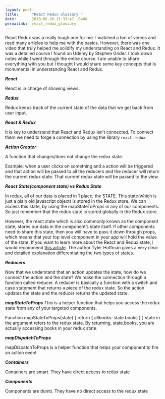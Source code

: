 ```yaml
---
layout: post
title:      "React Redux Glossary "
date:       2018-06-26 11:33:47 -0400
permalink:  react_redux_glossary
---
```



React Redux was a really tough one for me. I watched a ton of videos and read many articles to help me with the basics. However, there was one video that truly helped me solidify my understanding on React and Redux. It was a detailed course I found on Udemy by Stephen Grider. I took down notes while I went through the entire course. I am unable to share everything with you but I thought I would share some key concepts that is monumental in understanding React and Redux.


***React***

React is in charge of showing views.


***Redux***

Redux keeps track of the current state of the data that we get back from user input.
 
 
***React & Redux***

It is key to understand that React and Redux isn’t connected. To connect them we need to forge a connection by using the library `react-redux`.


***Action Creator***

A function that changes/does not change the redux state.

Example: when a user clicks on something and a action will be triggered and that action will be passed to all the reducers and the reducer will return the current redux state. That current redux state will be passed to the view.


***React State(component state) vs Redux State***

In redux, all of our data is placed in 1 place; the STATE. 
This state(which is just a plain old javascript object) is stored in the Redux store. We can access this state, by using the mapStateToProps in any of our components. So just remember that the redux state is stored globally in the Redux store.

However, the react state which is also commonly known as the component state,  stores our data in the component’s state itself.  If other components need to share this state, then you will have to pass it down through props, which means that your top level component in your app will hold the value of the state. If you want to learn more about the React and Redux state, I would recommend [this article](http://spin.atomicobject.com/2017/06/07/react-state-vs-redux-state/). The author Tyler Hoffman gives a very clear and detailed explanation differentiating the two types of states.


***Reducers***

Now that we understand that an action updates the state, how do we connect the action and the state? We make the connection through a function called reducer. A reducer is basically a function with a switch and case statement that returns a piece of the redux state. So the action updates the state and the reducer returns the updated state.


***mapStateToProps***
This is a helper function that helps you access the redux state from any of your targeted components.

Function mapStateToProps(state) {
    return { allbooks: state.books }
}
state in the argument refers to the redux state. By returning, state.books, you are actually accessing books in your redux state.


***mapDispatchToProps***

mapDispatchToProps is a helper function that helps your component to fire an action event 


***Containers***

Containers are smart. They have direct access to redux state


***Components***

Components are dumb. They have no direct access to the redux state



